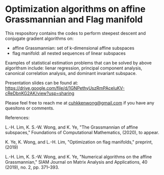 # Optimization algorithms on affine Grassmannian and Flag manifold

This respository contains the codes to perform steepest descent and conjugate gradient algorithms on:
  - affine Grassmannian: set of k-dimensional affine subspaces
  - flag manifold: all nested sequences of linear subspaces
  
Examples of statistical estimation problems that can be solved by above algorithsm include: lienar regression, principal component analysis, canonical correlation analysis, and dominant invariant subspace.

Presentation slides can be found at: https://drive.google.com/file/d/1GNPethyUszRmPAceluKV-cReDbnKG2AK/view?usp=sharing

Please feel free to reach me at cuhkkenwong@gmail.com if you have any quesitons or comments.
 
References:

L.-H. Lim, K. S.-W. Wong, and K. Ye, "The Grassmannian of affine subspaces," Foundations of Computational Mathematics, (2020), to appear.

K. Ye, K. Wong, and L.-H. Lim, "Optimization on flag manifolds," preprint, (2019)

L.-H. Lim, K. S.-W. Wong, and K. Ye, "Numerical algorithms on the affine Grassmannian," SIAM Journal on Matrix Analysis and Applications, 40 (2019), no. 2, pp. 371–393.



